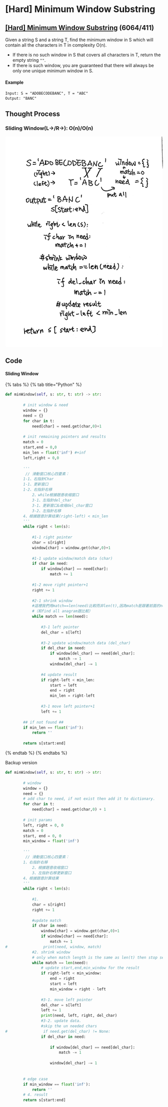 # \[Hard\] Minimum Window Substring

## [\[Hard\] Minimum Window Substring](https://leetcode.com/problems/minimum-window-substring/)       \(6064/411\)

Given a string S and a string T, find the minimum window in S which will contain all the characters in T in complexity O\(n\).

* If there is no such window in S that covers all characters in T, return the empty string `""`.
* If there is such window, you are guaranteed that there will always be only one unique minimum window in S.

#### Example

```text
Input: S = "ADOBECODEBANC", T = "ABC"
Output: "BANC"
```

## Thought Process

### Sliding Window\(L-&gt;/R-&gt;\): O\(n\)/O\(n\)

![](../.gitbook/assets/min_window_substring%20%281%29.jpg)

## Code

#### Sliding Window

{% tabs %}
{% tab title="Python" %}
```python
def minWindow(self, s: str, t: str) -> str:

        # init window & need
        window = {}
        need = {}
        for char in t:
            need[char] = need.get(char,0)+1
        
        # init remaining pointers and results
        match = 0
        start,end = 0,0
        min_len = float('inf') #+inf
        left,right = 0,0
        
        '''
         // 滑動窗口核心四要素：
        1-1、右指針Char
        1-1、更新窗口
        1-2、右指針右移 
            2、while根據題意收缩窗口
            3-1、左指針del_char 
            3-1、更新窗口&收缩del_char窗口
            3-2、左指針右移
        4、根據題意計算结果(right-left) < min_len
        '''
        while right < len(s):
            
            #1-1 right pointer
            char = s[right]
            window[char] = window.get(char,0)+1
            
            #1-1 update window/match data (char)
            if char in need:
                if window[char] == need[char]:
                    match += 1
            
            #1-2 move right pointer+1
            right += 1
            
            #2-1 shrink window
            #這裡我們用match==len(need)比較而非len(t),因為match是跟著前面的need變化。
            #（和find all anagram題比較） 
            while match == len(need):
                
                #3-1 left pointer
                del_char = s[left]
                
                #3-2 update window/match data (del_char)
                if del_char in need:
                    if window[del_char] == need[del_char]:
                        match -= 1 
                    window[del_char] -= 1
                
                #4 update result
                if right-left < min_len:
                    start = left
                    end = right
                    min_len = right-left
                
                #3-1 move left pointer+1            
                left += 1
        
        ## if not found ##
        if min_len == float('inf'):
            return ''

        return s[start:end]
```
{% endtab %}
{% endtabs %}

Backup version

```python
def minWindow(self, s: str, t: str) -> str:
        
        # window
        window = {}
        need = {}
        # add char to need, if not exist then add it to dictionary.
        for char in t:
            need[char] = need.get(char,0) + 1
        
        # init params
        left, right = 0, 0
        match = 0
        start, end = 0, 0
        min_window = float('inf')
        
        '''
         // 滑動窗口核心四要素：
        1、右指針右移 
            2、根據題意收缩窗口 
            3、左指針右移更新窗口 
        4、根據題意計算结果
        '''
        while right < len(s):
            
            #1.
            char = s[right]            
            right += 1
            
            #update match
            if char in need:
                window[char] = window.get(char,0)+1
                if window[char] == need[char]:
                    match += 1
#                print(need, window, match)
            #2. shrink window
            # only when match length is the same as len(t) then stop searching.
            while match == len(need):
                # update start,end,min_window for the result
                if right-left < min_window:
                    end = right
                    start = left
                    min_window = right - left
                
                #3-1. move left pointer
                del_char = s[left]
                left += 1
                print(need, left, right, del_char)
                #3-2. update data. 
                #skip the un needed chars
#                if need.get(del_char) != None:
                if del_char in need:
                    
                    if window[del_char] == need[del_char]:
                        match -= 1
                        
                    window[del_char] -= 1
                
                
        # edge case
        if min_window == float('inf'):
            return ''
        # 4. result 
        return s[start:end]
```

